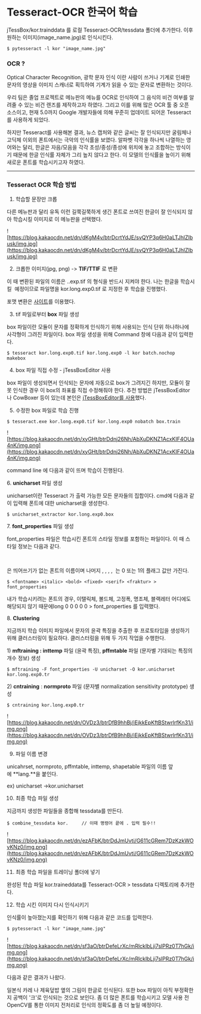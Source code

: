 # Tesseract-OCR 한국어 학습

jTessBox/kor.trainddata 를 로컬 Tesseract-OCR/tessdata 폴더에 추가한다.
이후 원하는 이미지(image_name.jpg)로 인식시킨다.
```
$ pytesseract -l kor "image_name.jpg"
```


### OCR ?

Optical Character Recognition, 광학 문자 인식 이란 사람이 쓰거나 기계로 인쇄한 문자의 영상을 이미지 스캐너로 획득하여 기계가 읽을 수 있는 문자로 변환하는 것이다.

우리 팀은 졸업 프로젝트로 메뉴판의 메뉴를 OCR로 인식하여 그 음식의 비건 여부를 알려줄 수 있는 비건 렌즈를 제작하고자 하였다. 그리고 이를 위해 많은 OCR 툴 중 오픈 소스이고, 현재 5.0까지 Google 개발자들에 의해 꾸준히 업데이트 되어온 Tesseract를 사용하게 되었다.

하지만 Tesseract를 사용해본 결과, 뉴스 캡처와 같은 글씨는 잘 인식되지만 굴림체나 고딕체 이외의 폰트에서는 극악의 인식률을 보였다. 알파벳 각각을 하나씩 나열하는 영어와는 달리, 한글은 자음/모음을 각각 초성/중성/종성에 위치에 놓고 조합하는 방식이기 때문에 한글 인식률 자체가 그리 높지 않다고 한다. 이 모델의 인식률을 높이기 위해 새로운 폰트를 학습시키고자 하였다.

---

### 

### Tesseract OCR 학습 방법

1. 학습할 문장만 크롭

다른 메뉴판과 달리 유독 이런 길쭉길쭉하게 생긴 폰트로 쓰여진 한글이 잘 인식되지 않아 학습시킬 이미지로 이 메뉴판을 선택했다.

![https://blog.kakaocdn.net/dn/dKgM4v/btrDcrtYdJE/svQYP3q6H0aLTJhlZIbusk/img.jpg](https://blog.kakaocdn.net/dn/dKgM4v/btrDcrtYdJE/svQYP3q6H0aLTJhlZIbusk/img.jpg)

2. 크롭한 이미지(jpg, png) -> **TIF/TTIF** 로 변환

이 때 변환된 파일의 이름은 <lang>.<font-name>.exp<num>.tif 의 형식을 반드시 지켜야 한다. 나는 한글을 학습시킬  예정이므로 파일명을 kor.long.exp0.tif 로 지정한 후 학습을 진행했다.

포맷 변환은 [사이트](https://convertio.co/kr/jpg-tiff/)를 이용했다.

3. tif 파일로부터 **box** 파일 생성

box 파일이란 모듈이 문자를 정확하게 인식하기 위해 사용되는 인식 단위 하나하나에 사각형이 그려진 파일이다. box 파일 생성을 위해 Command 창에 다음과 같이 입력한다.

```
$ tesseract kor.long.exp0.tif kor.long.exp0 -l kor batch.nochop makebox
```

4. box 파일 직접 수정 - jTessBoxEditor 사용

box 파일이 생성되면서 인식되는 문자에 자동으로 box가 그려지긴 하지만, 모듈이 잘못 인식한 경우 이 box의 좌표를 직접 수정해줘야 한다. 추천 방법은 jTessBoxEditor 나 CowBoxer 등이 있는데 본인은 [jTessBoxEditor를 사용](https://tctt.tistory.com/124)했다.

5. 수정한 box 파일로 학습 진행

```
$ tesseract.exe kor.long.exp0.tif kor.long.exp0 nobatch box.train
```

![https://blog.kakaocdn.net/dn/xyGHt/btrDdnj26Nh/AbXuDKNZ1AcxKIF4OUa4nK/img.png](https://blog.kakaocdn.net/dn/xyGHt/btrDdnj26Nh/AbXuDKNZ1AcxKIF4OUa4nK/img.png)

command line 에 다음과 같이 뜨며 학습이 진행된다.

6. **unicharset** 파일 생성

unicharset이란 Tesseract 가 출력 가능한 모든 문자들의 집합이다. cmd에 다음과 같이 입력해 폰트에 대한 unicharset을 생성한다.

```
$ unicharset_extractor kor.long.exp0.box
```

7. **font_properties** 파일 생성

font_properties 파일은 학습시킨 폰트의 스타일 정보를 포함하는 파일이다. 이 때 스타일 정보는 다음과 같다.

<fontname> <italic> <bold> <fixed> <serif> <fraktur>

<fontname>은 띄어쓰기가 없는 폰트의 이름이며 나머지 <italic>, <bold>, <fixed>, <serif>, <fraktur> 는 0 또는 1의 플래그 값만 가진다.

```
$ <fontname> <italic> <bold> <fixed> <serif> <fraktur> > font_properties
```

내가 학습시키려는 폰트의 경우, 이탤릭체, 볼드체, 고정폭, 명조체, 블랙레터 어디에도 해당되지 않기 때문에long 0 0 0 0 0 > font_properties 를 입력했다.

8. **Clustering**

지금까지 학습 이미지 파일에서 문자의 윤곽 특징을 추출한 후 프로토타입을 생성하기 위해 클러스터링이 필요하다. 클러스터링을 위해 두 가지 작업을 수행한다.

1) **mftraining : inttemp** 파일 (윤곽 특징), **pffmtable** 파일 (문자별 기대되는 특징의 개수 정보) 생성

```
$ mftraining -F font_properties -U unicharset -O kor.unicharset kor.long.exp0.tr
```

2) **cntraining** : **normproto** 파일 (문자별 normalization sensitivity prototype) 생성

```
$ cntraining kor.long.exp0.tr
```

![https://blog.kakaocdn.net/dn/OVDz3/btrDfB9hhBj/iEjkkEpKftBStwrlrfKn31/img.png](https://blog.kakaocdn.net/dn/OVDz3/btrDfB9hhBj/iEjkkEpKftBStwrlrfKn31/img.png)

9. 파일 이름 변경

unicahrset, normproto, pffmtable, inttemp, shapetable 파일의 이름 앞에 **lang.**을 붙인다.

ex) unicharset ->kor.unicharset

10. 최종 학습 파일 생성

지금까지 생성한 파일들을 종합해 tessdata를 만든다.

```
$ combine_tessdata kor. 	// 이때 명령어 끝에 . 입력 필수!!
```

![https://blog.kakaocdn.net/dn/ezAFbK/btrDdJmUvti/G611cGRem7DzKzkWOvKNz0/img.png](https://blog.kakaocdn.net/dn/ezAFbK/btrDdJmUvti/G611cGRem7DzKzkWOvKNz0/img.png)

11. 최종 학습 파일을 트레이닝 폴더에 넣기

완성된 학습 파일 kor.traineddata를 Tesseract-OCR > tessdata 디렉토리에 추가한다.

12. 학습 시킨 이미지 다시 인식시키기

인식률이 높아졌는지를 확인하기 위해 다음과 같은 코드를 입력한다.

```
$ pytesseract -l kor "image_name.jpg"
```

![https://blog.kakaocdn.net/dn/sf3aO/btrDefeLrXc/mRlckIbLji7slPRz0T7hGk/img.png](https://blog.kakaocdn.net/dn/sf3aO/btrDefeLrXc/mRlckIbLji7slPRz0T7hGk/img.png)

다음과 같은 결과가 나왔다.

일본식 카레 나 제육덮밥 옆의 그림이 한글로 인식된다. 또한 box 파일이 아직 부정확한지 공백이 '크'로 인식되는 것으로 보인다. 좀 더 많은 폰트를 학습시키고 모델 사용 전 OpenCV를 통한 이미지 전처리로 인식의 정확도를 좀 더 높일 예정이다.
